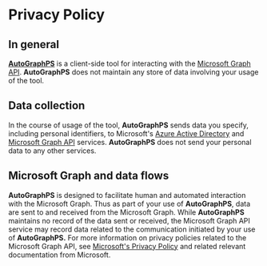 # Privacy Policy

## In general

**[AutoGraphPS](https://github.com/adamedx/autographps)** is a client-side tool for interacting with the [Microsoft Graph API](https://graph.microsoft.io). **AutoGraphPS** does not maintain any store of data involving your usage of the tool.

## Data collection

In the course of usage of the tool, **AutoGraphPS** sends data you specify, including personal identifiers, to Microsoft's [Azure Active Directory](https://azure.microsoft.com/en-us/services/active-directory/) and [Microsoft Graph API](https://graph.microsoft.io) services. **AutoGraphPS** does not send your personal data to any other services.

## Microsoft Graph and data flows

**AutoGraphPS** is designed to facilitate human and automated interaction with the Microsoft Graph. Thus as part of your use of **AutoGraphPS**, data are sent to and received from the Microsoft Graph. While **AutoGraphPS** maintains no record of the data sent or received, the Microsoft Graph API service may record data related to the communication initiated by your use of **AutoGraphPS.** For more information on privacy policies related to the Microsoft Graph API, see [Microsoft's Privacy Policy](https://privacy.microsoft.com/en-us/privacystatement) and related relevant documentation from Microsoft.

